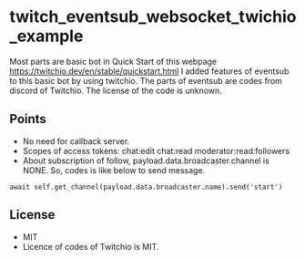 # twitch_eventsub_websocket_twichio_example

Most parts are basic bot in Quick Start of this webpage
https://twitchio.dev/en/stable/quickstart.html
I added features of eventsub to this basic bot by using
twitchio.
The parts of eventsub are codes from discord of Twitchio.
The license of the code is unknown.


## Points
- No need for callback server.
- Scopes of access tokens: chat:edit chat:read moderator:read:followers
- About subscription of follow, payload.data.broadcaster.channel is NONE.
So, codes is like below to send message.
```
await self.get_channel(payload.data.broadcaster.name).send('start')
```

## License
- MIT
- Licence of codes of Twitchio is MIT.
